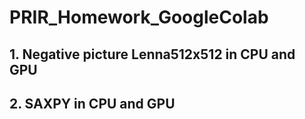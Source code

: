 # PRIR_Homework_GoogleColab
## 1. Negative picture Lenna512x512 in CPU and GPU

## 2. SAXPY in CPU and GPU

